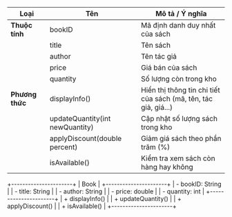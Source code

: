 | **Loại**        | **Tên**                           | **Mô tả / Ý nghĩa**                                             |
| --------------- | --------------------------------- | --------------------------------------------------------------- |
| **Thuộc tính**  | bookID                          | Mã định danh duy nhất của sách                                  |
|                 | title                         | Tên sách                                                        |
|                 | author                          | Tên tác giả                                                     |
|                 | price                           | Giá bán của sách                                                |
|                 | quantity                        | Số lượng còn trong kho                                          |
| **Phương thức** | displayInfo()                   | Hiển thị thông tin chi tiết của sách (mã, tên, tác giả, giá...) |
|                 | updateQuantity(int newQuantity) | Cập nhật số lượng sách trong kho                                |
|                 | applyDiscount(double percent)   | Giảm giá sách theo phần trăm (%)                                |
|                 | isAvailable()                  | Kiểm tra xem sách còn hàng hay không                            |

+----------------------+
|        Book          |
+----------------------+
| - bookID: String     |
| - title: String      |
| - author: String     |
| - price: double      |
| - quantity: int      |
+----------------------+
| + displayInfo()      |
| + updateQuantity()   |
| + applyDiscount()    |
| + isAvailable()      |
+----------------------+

